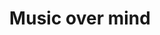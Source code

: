 ---
title:  "Music over mind"
link-title: "Music over mind"
order: 4
redirect: "http://www.anaisbollansee.be/thesis/"
---